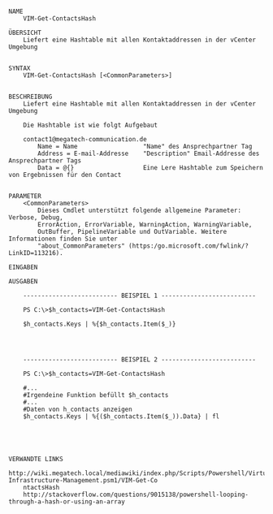 ﻿```

NAME
    VIM-Get-ContactsHash
    
ÜBERSICHT
    Liefert eine Hashtable mit allen Kontaktaddressen in der vCenter Umgebung
    
    
SYNTAX
    VIM-Get-ContactsHash [<CommonParameters>]
    
    
BESCHREIBUNG
    Liefert eine Hashtable mit allen Kontaktaddressen in der vCenter Umgebung
    
    Die Hashtable ist wie folgt Aufgebaut
    
    contact1@megatech-communication.de
        Name = Name                  "Name" des Ansprechpartner Tag
        Address = E-mail-Addresse    "Description" Email-Addresse des Ansprechpartner Tags
        Data = @{}                   Eine Lere Hashtable zum Speichern von Ergebnissen für den Contact
    

PARAMETER
    <CommonParameters>
        Dieses Cmdlet unterstützt folgende allgemeine Parameter: Verbose, Debug,
        ErrorAction, ErrorVariable, WarningAction, WarningVariable,
        OutBuffer, PipelineVariable und OutVariable. Weitere Informationen finden Sie unter 
        "about_CommonParameters" (https:/go.microsoft.com/fwlink/?LinkID=113216). 
    
EINGABEN
    
AUSGABEN
    
    -------------------------- BEISPIEL 1 --------------------------
    
    PS C:\>$h_contacts=VIM-Get-ContactsHash
    
    $h_contacts.Keys | %{$h_contacts.Item($_)}
    
    
    
    
    -------------------------- BEISPIEL 2 --------------------------
    
    PS C:\>$h_contacts=VIM-Get-ContactsHash
    
    #...
    #Irgendeine Funktion befüllt $h_contacts
    #...
    #Daten von h_contacts anzeigen
    $h_contacts.Keys | %{($h_contacts.Item($_)).Data} | fl
    
    
    
    
    
VERWANDTE LINKS
    http://wiki.megatech.local/mediawiki/index.php/Scripts/Powershell/Virtual-Infrastructure-Management.psm1/VIM-Get-Co
    ntactsHash
    http://stackoverflow.com/questions/9015138/powershell-looping-through-a-hash-or-using-an-array



```

